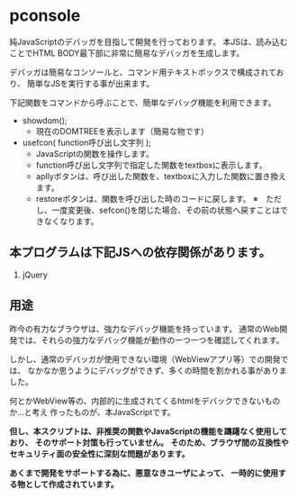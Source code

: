 # pconsole

純JavaScriptのデバッガを目指して開発を行っております。
本JSは、読み込むことでHTML BODY最下部に非常に簡易なデバッガを生成します。


デバッガは簡易なコンソールと、コマンド用テキストボックスで構成されており、
簡単なJSを実行する事が出来ます。

下記関数をコマンドから呼ぶことで、簡単なデバッグ機能を利用できます。
- showdom();
    - 現在のDOMTREEを表示します（簡易な物です）
- usefcon( function呼び出し文字列 );
    - JavaScriptの関数を操作します。
    - function呼び出し文字列で指定した関数をtextboxに表示します。
    - apllyボタンは、呼び出した関数を、textboxに入力した関数に置き換えます。
    - restoreボタンは、関数を呼び出した時のコードに戻します。
      ※　ただし、一度変更後、sefcon()を閉じた場合、その前の状態へ戻すことはできなくなります。

## 本プログラムは下記JSへの依存関係があります。
1. jQuery

## 用途 
昨今の有力なブラウザは、強力なデバッグ機能を持っています。
通常のWeb開発では、それらの強力なデバッグ機能が動作の一つ一つを確認してくれます。

しかし、通常のデバッガが使用できない環境（WebViewアプリ等）での開発では、
なかなか思うようにデバッグができず、多くの時間を割かれる事がありました。

何とかWebView等の、内部的に生成されてくるhtmlをデバックできないものか…と考え
作ったものが、本JavaScriptです。

**但し、本スクリプトは、非推奨の関数やJavaScriptの機能を躊躇なく使用しており、**
**そのサポート対策も行っていません。**
**そのため、ブラウザ間の互換性やセキュリティ面の安全性に深刻な問題があります。**

**あくまで開発をサポートする為に、悪意なきユーザによって、**
**一時的に使用する物として作成されています。**
